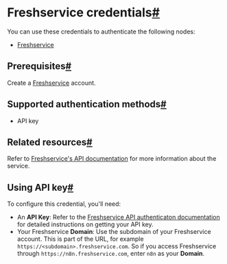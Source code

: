 [](https://github.com/n8n-io/n8n-docs/edit/main/docs/integrations/builtin/credentials/freshservice.md "Edit this page")

# Freshservice credentials[#](#freshservice-credentials "Permanent link")

You can use these credentials to authenticate the following nodes:

*   [Freshservice](../../app-nodes/n8n-nodes-base.freshservice/)

## Prerequisites[#](#prerequisites "Permanent link")

Create a [Freshservice](https://freshservice.com/) account.

## Supported authentication methods[#](#supported-authentication-methods "Permanent link")

*   API key

## Related resources[#](#related-resources "Permanent link")

Refer to [Freshservice's API documentation](https://api.freshservice.com/v2/) for more information about the service.

## Using API key[#](#using-api-key "Permanent link")

To configure this credential, you'll need:

*   An **API Key**: Refer to the [Freshservice API authenticaton documentation](https://api.freshservice.com/v2/#authentication) for detailed instructions on getting your API key.
*   Your Freshservice **Domain**: Use the subdomain of your Freshservice account. This is part of the URL, for example `https://<subdomain>.freshservice.com`. So if you access Freshservice through `https://n8n.freshservice.com`, enter `n8n` as your **Domain**.